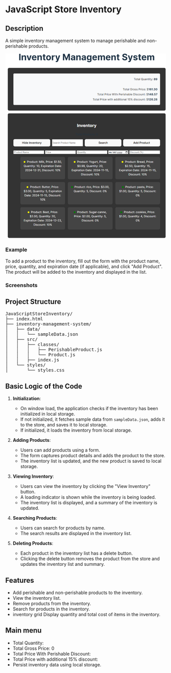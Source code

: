 # JavaScript Store Inventory

## Description
A simple inventory management system to manage perishable and non-perishable products.

![Inventory Management System](assets/images/inventorymanagement.png)

### Example

To add a product to the inventory, fill out the form with the product name, price, quantity, and expiration date (if applicable), and click "Add Product". The product will be added to the inventory and displayed in the list.

### Screenshots

## Project Structure

<pre>
JavaScriptStoreInventory/
├── index.html
├── inventory-management-system/
│   ├── data/
│   │   └── sampleData.json
│   ├── src/
│   │   ├── classes/
│   │   │   ├── PerishableProduct.js
│   │   │   └── Product.js
│   │   ├── index.js
│   └── styles/
│       └── styles.css
</pre>


## Basic Logic of the Code

1. **Initialization**:
   - On window load, the application checks if the inventory has been initialized in local storage.
   - If not initialized, it fetches sample data from `sampleData.json`, adds it to the store, and saves it to local storage.
   - If initialized, it loads the inventory from local storage.

2. **Adding Products**:
   - Users can add products using a form.
   - The form captures product details and adds the product to the store.
   - The inventory list is updated, and the new product is saved to local storage.

3. **Viewing Inventory**:
   - Users can view the inventory by clicking the "View Inventory" button.
   - A loading indicator is shown while the inventory is being loaded.
   - The inventory list is displayed, and a summary of the inventory is updated.

4. **Searching Products**:
   - Users can search for products by name.
   - The search results are displayed in the inventory list.

5. **Deleting Products**:
   - Each product in the inventory list has a delete button.
   - Clicking the delete button removes the product from the store and updates the inventory list and summary.


## Features
- Add perishable and non-perishable products to the inventory.
- View the inventory list.
- Remove products from the inventory.
- Search for products in the inventory.
- inventory grid Display quantity and total cost of items in the inventory.

## Main menu
 - Total Quantity: 
 - Total Gross Price: 0
 - Total Price With Perishable Discount:
 - Total Price with additional 15% discount:
 - Persist inventory data using local storage.

